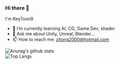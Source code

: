 ### Hi there 👋
I'm KeyToon9

- 🌱 I’m currently learning AI, CG, Game Dev, shader
- 💬 Ask me about Unity, Unreal, Blender...
- 📫 How to reach me: zitong2000@hotmail.com

![Anurag's github stats](https://github-readme-stats.vercel.app/api?username=KeyToon9&count_private=true&show_icons=true)  
![Top Langs](https://github-readme-stats.vercel.app/api/top-langs/?username=KeyToon9&layout=compact&hide=html,css)
